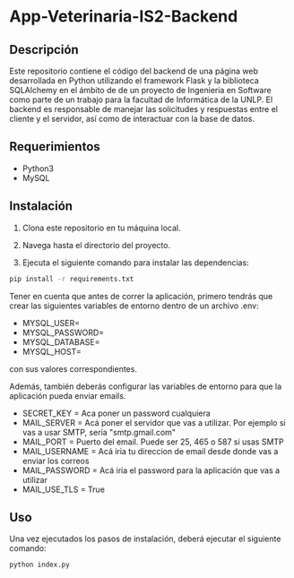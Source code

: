 # App-Veterinaria-IS2-Backend

## Descripción

Este repositorio contiene el código del backend de una página web desarrollada en Python utilizando el framework Flask y la biblioteca SQLAlchemy en el ámbito de de un proyecto de Ingenieria en Software como parte de un trabajo para la facultad de Informática de la UNLP. El backend es responsable de manejar las solicitudes y respuestas entre el cliente y el servidor, así como de interactuar con la base de datos.

## Requerimientos

- Python3
- MySQL

## Instalación

1. Clona este repositorio en tu máquina local.

2. Navega hasta el directorio del proyecto.

3. Ejecuta el siguiente comando para instalar las dependencias:

```bash
pip install -r requirements.txt
```

Tener en cuenta que antes de correr la aplicación, primero tendrás que crear las siguientes variables de entorno dentro de un archivo .env:

- MYSQL_USER=
- MYSQL_PASSWORD=
- MYSQL_DATABASE=
- MYSQL_HOST=

con sus valores correspondientes.

Además, también deberás configurar las variables de entorno para que la aplicación pueda enviar emails.

- SECRET_KEY = Aca poner un password cualquiera
- MAIL_SERVER = Acá poner el servidor que vas a utilizar. Por ejemplo si vas a usar SMTP, sería "smtp.gmail.com"
- MAIL_PORT = Puerto del email. Puede ser 25, 465 o 587 si usas SMTP
- MAIL_USERNAME = Acá iria tu direccion de email desde donde vas a enviar los correos
- MAIL_PASSWORD = Acá iria el password para la aplicación que vas a utilizar
- MAIL_USE_TLS = True

## Uso

Una vez ejecutados los pasos de instalación, deberá ejecutar el siguiente comando:

```bash
python index.py
```
